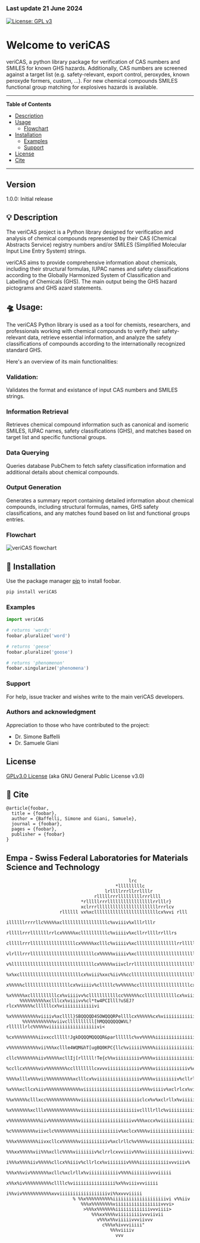 ### Last update 21 June 2024

<!--- Swiss CHEESE: an additional layer as Chemical Hazard Evaluation and Enhancement Safety Engine --->


[![License: GPL v3](https://img.shields.io/badge/License-GPLv3-blue.svg)](https://www.gnu.org/licenses/gpl-3.0)    

# Welcome to veriCAS

veriCAS, a python library package for verification of CAS numbers and SMILES for known GHS hazards. Additionally, CAS numbers are screened against a target list (e.g. safety-relevant, export control, peroxydes, known peroxyde formers, custom, ...). For new chemical compounds SMILES functional group matching for explosives hazards is available.

---
**Table of Contents**

- [Description](#bulb-description)
- [Usage](#flying_saucer-usage)
  * [Flowchart](#flowchart)
- [Installation](#octopus-installation)
  * [Examples](#examples)
  * [Support](#support)
- [License](#license)
- [Cite](#card_index-cite)

---
## Version
1.0.0: Initial release

## :bulb: Description
The veriCAS project is a Python library designed for verification and analysis of chemical compounds represented by their CAS (Chemical Abstracts Service) registry numbers and/or SMILES (Simplified Molecular Input Line Entry System) strings.

veriCAS aims to provide comprehensive information about chemicals, including their structural formulas, IUPAC names and safety classifications according to the Globally Harmonized System of Classification and Labelling of Chemicals (GHS). The main output being the GHS hazard pictograms and GHS azard statements.

## :flying_saucer: Usage:
The veriCAS Python library is used as a tool for chemists, researchers, and professionals working with chemical compounds to verify their safety-relevant data, retrieve essential information, and analyze the safety classifications of compounds according to the internationally recognized standard GHS.

Here's an overview of its main functionalities:

###  Validation:
Validates the format and existance of input CAS numbers and SMILES strings.

### Information Retrieval
Retrieves chemical compound information such as canonical and isomeric SMILES, IUPAC names, safety classifications (GHS), and matches based on target list and specific functional groups.

### Data Querying
Queries database PubChem to fetch safety classification information and additional details about chemical compounds.

### Output Generation
Generates a summary report containing detailed information about chemical compounds, including structural formulas, names, GHS safety classifications, and any matches found based on list and functional groups entries.

### Flowchart

![veriCAS flowchart](./figsGHS/veriCAS.png "veriCAS flowchart.")

## :octopus: Installation

Use the package manager [pip](https://pip.pypa.io/en/stable/) to install foobar.

```bash
pip install veriCAS
```

### Examples

```python
import veriCAS

# returns 'words'
foobar.pluralize('word')

# returns 'geese'
foobar.pluralize('goose')

# returns 'phenomenon'
foobar.singularize('phenomena')
```

### Support
For help, issue tracker and wishes write to the main veriCAS developers.

<!--- ### Roadmap
If you have ideas for releases in the future, it is a good idea to list them in the README. --->

### Authors and acknowledgment
Appreciation to those who have contributed to the project:

- Dr. Simone Baffelli
- Dr. Samuele Giani

## License

[GPLv3.0 License](https://www.gnu.org/licenses/gpl-3.0) (aka GNU General Public License v3.0)

## :card_index: Cite
```
@article{foobar,
  title = {foobar},
  author = {Baffelli, Simone and Giani, Samuele},
  journal = {foobar},
  pages = {foobar},
  publisher = {foobar}
}
```
## Empa - Swiss Federal Laboratories for Materials Science and Technology


                                                  lrc
                                             *lllllllllc
                                         lrllllrrrllrrllllr
                                     rlllllrrrlllllllllrrrllll
                                *rlllllrrrlllllllllllllllllrrlllr}
                                xclrrrlllllllllllllllllllllllrrrlcv
                        rllllll vx%xcllllllllllllllllllllllllcx%vvi rlll
                   illllllrrrrllc%%%%%xclllllllllllllllllc%vviiiv%xlllrlllr
               rlllllrrrlllllllrrlcx%%%%%xcllllllllllc%viiiiv%xcllrrllllrrlllrs
           clllllrrrlllllllllllllllllcx%%%%%xclllc%viiiiv%xclllllllllllllllrrlllll
       vlrlllrrrllllllllllllllllllllllllcx%%%%%viiiiv%xcllllllllllllllllllllllrrlllll
       v%lllllllllllllllllllllllllllllllcx%%%%%viivclrrllllllllllllllllllllllllllrrrlxi
        %x%xclllllllllllllllllllllllcx%viii%xxc%iiv%%ccllllllllllllllllllllllllllcx%v%i
        x%%%%%clllllllllllllllllcx%viiiiv%clllllc%v%%%%%cclllllllllllllllllllcx%viiiivi
         %x%%%%%xcllllllllllcx%viiiivv%clllllllllllcc%%%%%%ccllllllllllllcx%viiiiiiiivi
         %%%%%%%%%%xclllcx%viiivv%cl*tw4PCIlll?uSEJ?rlcx%%%%%%cllllllcx%viiiiiiiiiiiivi
          %x%%%%%%%%%%viiiiv%xcllll}SBQQQQD4SOWQQQRPellllcx%%%%%%cx%viiiiiiiiiiiiiiiivi
          %%%%%%%%%%%%viivcllllllllll[hMQQQQQQQWVL?rllllllrlc%%%%%viiiiiiiiiiiiiiiiiivi<
           %cx%%%%%%%%%iivxcclllll!JgkDQQQMQQQQR&parllllllc%vv%%%%%iiiiiiiiiiiiiiiiiivii
           v%%%%%%%%%%%vii%%%xcllle4WQM&hT[ugBQ0KPC{llc%viiiii%%%%%iiiiiiiiiiiiiiiiiivii
            cllc%%%%%%%%iiv%%%%%xcllIj[rlllll!Te{c%%viiiiiiiiiv%%%%viiiiiiiiiiiiiiivvvi"
            %ccllcx%%%%%viv%%%%%%%%ccllllllllcxvvviiiiiiiiiiiiv%%%%viiiiiiiiiiiiv%clrrc%
            %%%%xlllx%%%vii%%%%%%%%%%xclllcx%viiiiiiiiiiiiiiiiv%%%%viiiiiiiiv%cllrlc%%%i
             %x%%%xcllcx%iiv%%%%%%%%%%%%%viiiiiiiiiiiiiiiiiiiiix%%%viiiiv%xclrlcx%viiivi
             %%x%%%%%clllxcc%%%%%%%%%%%%viiiiiiiiiiiiiiiiiiiiiiclcx%v%xclrllx%viiiiiiivi
              %x%%%%%%%xclllx%%%%%%%%%%%%viiiiiiiiiiiiiiiiiiiiivcllllrllc%viiiiiiiiiiivi
              v%%%%%%%%%%%%iiv%%%%%%%%%%%viiiiiiiiiiiiiiiiiiivv%%%xccx%viiiiiiiiiiiiiivi>
               %c%%%%%%%%%viivclc%%%%%%%%%iiiiiiiiiiiiiiiv%xclcx%%%%viiiiiiiiiiiiiiiiiviv
               %%%x%%%%%%%%iivxcllcx%%%%%%viiiiiiiiiiv%xclrllc%v%%%%viiiiiiiiiiiiiiiiivii
                 %%%xx%%%%%vii%%%xcllc%%%%viiiiiiiv%clrrlcxvviiiv%%%viiiiiiiiiiiiiivvviii
                   i%%%x%%%%iiv%%%%%cllcx%%iiiv%cllrlcx%viiiiiiiv%%%%iiiiiiiiiiivvviiiv%
                      %%%x%%viv%%%%%%%xcllc%xclrllx%viiiiiiiiiiiv%%%%iiiiiiivvviiiii
                        x%%x%iv%%%%%%%%%%cllllc%viiiiiiiiiiiiiiii%x%%viiivvviiiii
                          i%%viv%%%%%%%%%%%xvviiiiiiiiiiiiiiiiiivi%%xvvviiiii
                             % %%x%%%%%%%%%%iiiiiiiiiiiiiiiiiiiivi v%%iiv
                                %%%x%%%%%%%%viiiiiiiiiiiiiiiiivvvi>
                                 >%%%x%%%%%%%iiiiiiiiiiiiivvviiii>
                                    %%%xx%%%%viiiiiiiiivvviivii
                                      v%%%x%%viiiiivvviivvv
                                        c%%%x%ivvviiiii"
                                           %%%viiiiv
                                             vvv
